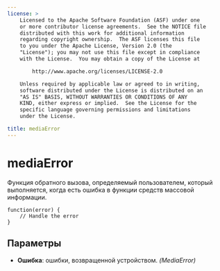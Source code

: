 ```yaml
---
license: >
    Licensed to the Apache Software Foundation (ASF) under one
    or more contributor license agreements.  See the NOTICE file
    distributed with this work for additional information
    regarding copyright ownership.  The ASF licenses this file
    to you under the Apache License, Version 2.0 (the
    "License"); you may not use this file except in compliance
    with the License.  You may obtain a copy of the License at

        http://www.apache.org/licenses/LICENSE-2.0

    Unless required by applicable law or agreed to in writing,
    software distributed under the License is distributed on an
    "AS IS" BASIS, WITHOUT WARRANTIES OR CONDITIONS OF ANY
    KIND, either express or implied.  See the License for the
    specific language governing permissions and limitations
    under the License.

title: mediaError
---
```


# mediaError

Функция обратного вызова, определяемый пользователем, который выполняется, когда есть ошибка в функции средств массовой информации.

    function(error) {
        // Handle the error
    }
    

## Параметры

*   **Ошибка**: ошибки, возвращенной устройством. *(MediaError)*